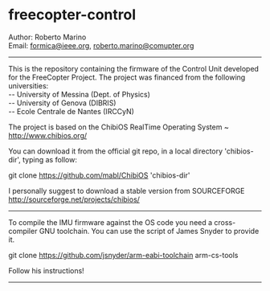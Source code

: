 freecopter-control
==============
Author: Roberto Marino<br>
Email: formica@ieee.org, roberto.marino@comupter.org

---------------------------

This is the repository containing the firmware of the Control Unit developed for the FreeCopter Project. 
The project was financed from the following universities:<br>
-- University of Messina (Dept. of Physics)<br>
-- University of Genova (DIBRIS)<br>
-- Ecole Centrale de Nantes (IRCCyN)<br> 


The project is based on the ChibiOS RealTime Operating System ~ http://www.chibios.org/

You can download it from the official git repo, in a local directory 'chibios-dir', typing as follow:

git clone https://github.com/mabl/ChibiOS 'chibios-dir'

I personally suggest to download a stable version from  SOURCEFORGE <br>
http://sourceforge.net/projects/chibios/

---------------------------

To compile the IMU firmware against the OS code you need a cross-compiler GNU toolchain.
You can use the script of James Snyder to provide it.

git clone https://github.com/jsnyder/arm-eabi-toolchain arm-cs-tools

Follow his instructions!

---------------------------
